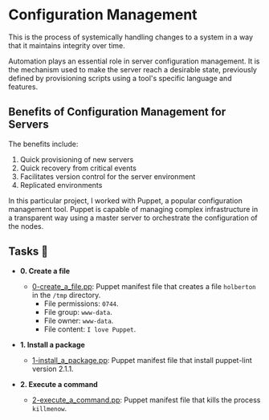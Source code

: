 # Configuration Management

This is the process of systemically handling changes to a system in a way that it maintains integrity over time.

Automation plays an essential role in server configuration management. It is the mechanism used to make the server reach a desirable state, previously defined by provisioning scripts using a tool's specific language and features.

## Benefits of Configuration Management for Servers
The benefits include:

1. Quick provisioning of new servers
2. Quick recovery from critical events
3. Facilitates version control for the server environment
4. Replicated environments

In this particular project, I worked with Puppet, a popular configuration management tool. Puppet is capable of managing complex infrastructure in a transparent way using a master server to orchestrate the configuration of the nodes.

## Tasks :page_with_curl:

* **0. Create a file**
  * [0-create_a_file.pp](./0-create_a_file.pp): Puppet manifest file that
  creates a file `holberton` in the `/tmp` directory.
    * File permissions: `0744`.
    * File group: `www-data`.
    * File owner: `www-data`.
    * File content: `I love Puppet`.

* **1. Install a package**
  * [1-install_a_package.pp](./1-install_a_package.pp): Puppet manifest file
  that install puppet-lint version 2.1.1.

* **2. Execute a command**
  * [2-execute_a_command.pp](./2-execute_a_command.pp): Puppet manifest file
  that kills the process `killmenow`.

